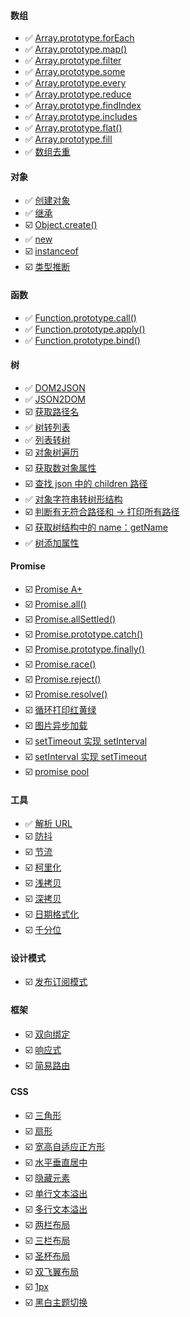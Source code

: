 #### 数组
- ✅ [Array.prototype.forEach](./Array/forEach.ts)
- ✅ [Array.prototype.map()](./Array/map.ts)
- ✅ [Array.prototype.filter](./Array/filter.ts)
- ✅ [Array.prototype.some](./Array/some.ts)
- ✅ [Array.prototype.every](./Array/every.ts)
- ✅ [Array.prototype.reduce](./Array/reduce.ts)
- ✅ [Array.prototype.findIndex](./Array/findIndex.ts)
- ✅ [Array.prototype.includes](./Array/includes.ts)
- ✅ [Array.prototype.flat()](./Array/flat.ts)
- ✅ [Array.prototype.fill](./Array/fill.ts)
- ✅ [数组去重](./Array/union.ts)

#### 对象
- ✅ [创建对象](./Object/createObj.ts)
- ✅ [继承](./Object/inherit.ts)
- ☑️ [Object.create()]()
- ✅ [new](./Object/new.ts)
- ☑️ [instanceof]()
- ☑️ [类型推断]()

#### 函数
- ✅ [Function.prototype.call()](./Function/invoke.ts)
- ✅ [Function.prototype.apply()](./Function/invoke.ts)
- ✅ [Function.prototype.bind()](./Function/invoke.ts)

#### 树
- ✅ [DOM2JSON](./Tree/dom2json.html)
- ✅ [JSON2DOM](./Tree/json2dom.html)
- ☑️ [获取路径名]()
- ✅ [树转列表](./Tree/tree2list.ts)
- ✅ [列表转树](./Tree/list2tree.ts)
- ☑️ [对象树遍历]()
- ☑️ [获取数对象属性]()
- ☑️ [查找 json 中的 children 路径]()
- ✅ [对象字符串转树形结构](./Tree/obj2Tree.ts)
- ☑️ [判断有无符合路径和 -> 打印所有路径]()
- ☑️ [获取树结构中的 name：getName]()
- ✅ [树添加属性](./Tree/addProp.ts)

#### Promise
- ☑️ [Promise A+]()
- ☑️ [Promise.all()]()
- ☑️ [Promise.allSettled()]()
- ☑️ [Promise.prototype.catch()]()
- ☑️ [Promise.prototype.finally()]()
- ☑️ [Promise.race()]()
- ☑️ [Promise.reject()]()
- ☑️ [Promise.resolve()]()
- ☑️ [循环打印红黄绿]()
- ☑️ [图片异步加载]()
- ☑️ [setTimeout 实现 setInterval]()
- ☑️ [setInterval 实现 setTimeout]()
- ☑️ [promise pool]()

#### 工具
- ✅ [解析 URL](./String/parseUrl.js)
- ☑️ [防抖]()
- ☑️ [节流]()
- ☑️ [柯里化]()
- ☑️ [浅拷贝]()
- ☑️ [深拷贝]()
- ☑️ [日期格式化]()
- ☑️ [千分位]()

#### 设计模式
- ☑️ [发布订阅模式]()

#### 框架
- ☑️ [双向绑定]()
- ☑️ [响应式]()
- ☑️ [简易路由]()

#### CSS
- ☑️ [三角形]()
- ☑️ [扇形]()
- ☑️ [宽高自适应正方形]()
- ☑️ [水平垂直居中]()
- ☑️ [隐藏元素]()
- ☑️ [单行文本溢出]()
- ☑️ [多行文本溢出]()
- ☑️ [两栏布局]()
- ☑️ [三栏布局]()
- ☑️ [圣杯布局]()
- ☑️ [双飞翼布局]()
- ☑️ [1px]()
- ☑️ [黑白主题切换]()
